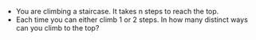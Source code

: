 - You are climbing a staircase. It takes n steps to reach the top.
- Each time you can either climb 1 or 2 steps. In how many distinct ways can you climb to the top?


